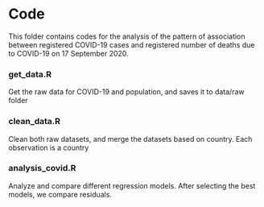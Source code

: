 # Code

This folder contains codes for the analysis of the pattern of association between registered COVID-19 cases and registered number of deaths due to COVID-19 on 17 September 2020.


### get_data.R
Get the raw data for COVID-19 and population, and saves it to data/raw folder

### clean_data.R
Clean both raw datasets, and merge the datasets based on country. Each observation is a country

### analysis_covid.R
Analyze and compare different regression models. After selecting the best models, we compare residuals.